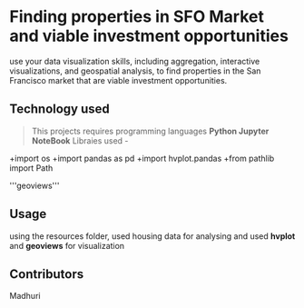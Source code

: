 # Finding properties in SFO Market and viable investment opportunities  
use your data visualization skills, including aggregation, interactive visualizations, and geospatial analysis, to find properties in the San Francisco market that are viable investment opportunities. 

## Technology used

> This projects requires programming languages **Python Jupyter NoteBook**
> Libraies used - 

+import os
+import pandas as pd
+import hvplot.pandas
+from pathlib import Path

'''geoviews'''

## Usage
using the resources folder, used housing data for analysing and used **hvplot** and **geoviews** for visualization 




## Contributors
Madhuri
 
